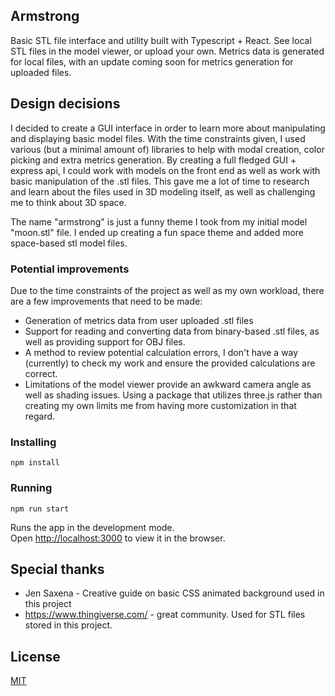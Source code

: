 ## Armstrong

Basic STL file interface and utility built with Typescript + React. See local STL files in the model viewer, or upload your own. Metrics data is generated for local files, with an update coming soon for metrics generation for uploaded files.


## Design decisions

I decided to create a GUI interface in order to learn more about manipulating and displaying basic model files. With the time constraints given, I used various (but a minimal amount of) libraries to help with modal creation, color picking and extra metrics generation. By creating a full fledged GUI + express api, I could work with models on the front end as well as work with basic manipulation of the .stl files. This gave me a lot of time to research and learn about the files used in 3D modeling itself, as well as challenging me to think about 3D space.

The name "armstrong" is just a funny theme I took from my initial model "moon.stl" file. I ended up creating a fun space theme and added more space-based stl model files.


### Potential improvements

Due to the time constraints of the project as well as my own workload, there are a few improvements that need to be made:

* Generation of metrics data from user uploaded .stl files
* Support for reading and converting data from binary-based .stl files, as well as providing support for OBJ files.
* A method to review potential calculation errors, I don't have a way (currently) to check my work and ensure the provided calculations are correct.
* Limitations of the model viewer provide an awkward camera angle as well as shading issues. Using a package that utilizes three.js rather than creating my own limits me from having more customization in that regard.

### Installing

```
npm install
```

### Running

```
npm run start
```

Runs the app in the development mode.<br />
Open [http://localhost:3000](http://localhost:3000) to view it in the browser.

## Special thanks

* Jen Saxena - Creative guide on basic CSS animated background used in this project
* https://www.thingiverse.com/ - great community. Used for STL files stored in this project.

## License
[MIT](https://choosealicense.com/licenses/mit/)


